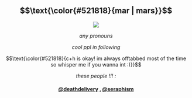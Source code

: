  </p>

<h2 align="center" >
 $$\text{\color{#521818}{mar | mars}}$$
</h2>

<p align="center">
<img src="https://64.media.tumblr.com/74f1ec56aa8b6d722cac0abd374f06cf/b35f0b146e0351a5-66/s400x600/7c7c13d8504f1b53eed04cd668ef8c73d556f86a.gifv"/>

<p align="center" >
  <em>any pronouns</em>
 </p>
 <p align="center">
   <em>cool ppl in following</em>
 
 <p align="center">
 $$\text{\color{#521818}{c+h is okay! im always offtabbed most of the time so whisper me if you wanna int :)}}$$
 </p>



 <p align="center">
 <em>these people !!! : </em>
 </p>
<div align="center">

#### [@deathdelivery](https://github.com/deathdelivery) , [@seraphism](https://github.com/seraphism)<p/>
